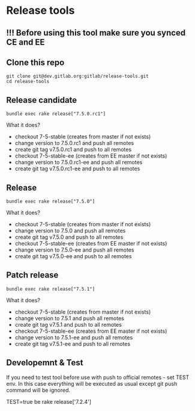 # Release tools

## !!! Before using this tool make sure you synced CE and EE


## Clone this repo

    git clone git@dev.gitlab.org:gitlab/release-tools.git
    cd release-tools

## Release candidate

    bundle exec rake release["7.5.0.rc1"]


What it does?

* checkout 7-5-stable (creates from master if not exists)
* change version to 7.5.0.rc1 and push all remotes
* create git tag v7.5.0.rc1 and push to all remotes
* checkout 7-5-stable-ee (creates from EE master if not exists)
* change version to 7.5.0.rc1-ee and push all remotes
* create git tag v7.5.0.rc1-ee and push to all remotes


## Release

    bundle exec rake release["7.5.0"]

What it does?

* checkout 7-5-stable (creates from master if not exists)
* change version to 7.5.0 and push all remotes
* create git tag v7.5.0 and push to all remotes
* checkout 7-5-stable-ee (creates from EE master if not exists)
* change version to 7.5.0-ee and push all remotes
* create git tag v7.5.0-ee and push to all remotes

## Patch release

    bundle exec rake release["7.5.1"]


What it does?

* checkout 7-5-stable (creates from master if not exists)
* change version to 7.5.1 and push all remotes
* create git tag v7.5.1 and push to all remotes
* checkout 7-5-stable-ee (creates from EE master if not exists)
* change version to 7.5.1-ee and push all remotes
* create git tag v7.5.1-ee and push to all remotes

## Developemnt & Test

If you need to test tool before use with push to official remotes - set TEST env. 
In this case everything will be executed as usual except git push command will be ignored. 


  TEST=true be rake release['7.2.4']
